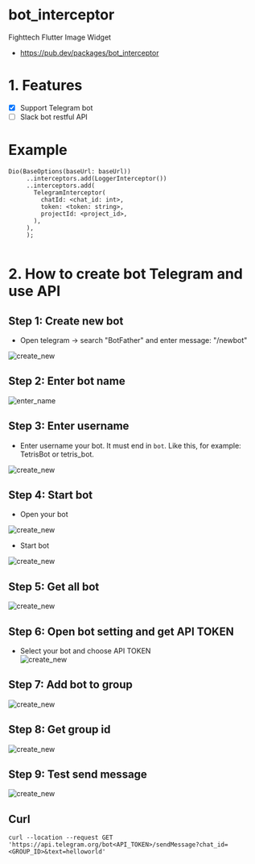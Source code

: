 # bot_interceptor

Fighttech Flutter Image Widget
- https://pub.dev/packages/bot_interceptor 

# 1. Features

 - [x] Support Telegram bot 
 - [ ] Slack bot restful API
 
 # Example
 
 ```
 Dio(BaseOptions(baseUrl: baseUrl))
      ..interceptors.add(LoggerInterceptor())
      ..interceptors.add(
        TelegramInterceptor(
          chatId: <chat_id: int>,
          token: <token: string>,
          projectId: <project_id>,
        ),
      ),
      );
	  
```

# 2. How to create bot Telegram and use API

## Step 1: Create new bot
- Open telegram -> search "BotFather" and enter message: "/newbot"

![create_new](./docs/1.create_new.png)

## Step 2: Enter bot name

![enter_name](./docs/2.enter_name.png)

## Step 3: Enter username
- Enter username your bot.  It must end in `bot`. Like this, for example: TetrisBot or tetris_bot.

![create_new](./docs/3.enter_username.png)

## Step 4: Start bot
- Open your bot

![create_new](./docs/4.1.open_your_bot.png)

- Start bot

![create_new](./docs/4.2.start_bot.png)

## Step 5: Get all bot
![create_new](./docs/5.get_all_my_bot.png)

## Step 6: Open bot setting and get API TOKEN
- Select your bot and choose API TOKEN                                                                                                                                                     
![create_new](./docs/6.bot_setting.png)

## Step 7: Add bot to group
![create_new](./docs/7.add_bot_to_group.png)

## Step 8: Get group id
![create_new](./docs/8.get_group_id.png)

## Step 9: Test send message
![create_new](./docs/9.test_send_message.png)

## Curl

```
curl --location --request GET 'https://api.telegram.org/bot<API_TOKEN>/sendMessage?chat_id=<GROUP_ID>&text=helloworld'
```